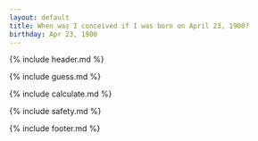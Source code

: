 ```yaml
---
layout: default
title: When was I conceived if I was born on April 23, 1900?
birthday: Apr 23, 1900
---
```


{% include header.md %}

{% include guess.md %}

{% include calculate.md %}

{% include safety.md %}

{% include footer.md %}




